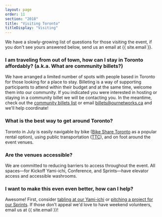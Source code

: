 ```yaml
---
layout: page
order: 11
section: "2018"
title: "Visiting Toronto"
titleDisplay: "Visiting"
---
```


We have a slowly-growing list of questions for those visiting the event, if you don't see yours answered below, send us an email at {{ site.email }}.

### I am traveling from out of town, how can I stay in Toronto affordably? (a.k.a. What are community billets?)

We have arranged a limited number of spots with people based in Toronto for those looking for a place to stay.  Billeting is a way of supporting participants to attend within their budget and at the same time, welcome them into our community. If you indicated you were interested in hosting or staying in a community billet we will be contacting you. In the meantime, check out the [community billets list](https://ethercalc.org/4ub40nmpo1pp) or email [billets@ournetworks.ca](mailto:billets@ournetworks.ca) and we'll help coordinate!

### What is the best way to get around Toronto?

Toronto in July is easily navigable by bike ([Bike Share Toronto](https://bikesharetoronto.com/) as a popular rental option), using public transportation ([TTC](http://www.ttc.ca/)), and on foot around the event venues.

### Are the venues accessible?

We are committed to reducing barriers to access throughout the event. All spaces—for Kickoff Yami-ichi, Conference, and Sprints—have elevator access and accessible washrooms.

### I want to make this even even better, how can I help?

Awesome! First, consider [tabling at our Yami-ichi](/yami-ichi/) or [pitching a project for our Sprints](/2018/sprints/). If those don't appeal we'd love to have weekend volunteers, email us at {{ site.email }}!
